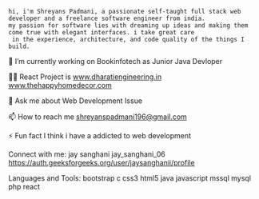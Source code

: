 
    hi, i'm Shreyans Padmani, a passionate self-taught full stack web developer and a freelance software engineer from india.
    my passion for software lies with dreaming up ideas and making them come true with elegant interfaces. i take great care 
     in the experience, architecture, and code quality of the things I build.

👀 I’m currently working on Bookinfotech as Junior Java Devloper

👨‍💻 React Project is www.dharatiengineering.in
                    www.thehappyhomedecor.com

💬 Ask me about Web Development Issue

📫 How to reach me shreyanspadmani196@gmail.com

⚡ Fun fact I think i have a addicted to web development

Connect with me:
jay sanghani jay_sanghani_06 https://auth.geeksforgeeks.org/user/jaysanghanii/profile

Languages and Tools:
bootstrap c css3 html5 java javascript mssql mysql php react

<!---
shreyanspatel19/shreyanspatel19 is a ✨ special ✨ repository because its `README.md` (this file) appears on your GitHub profile.
You can click the Preview link to take a look at your changes.
--->
